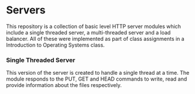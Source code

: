 # Servers

This repository is a collection of basic level HTTP server modules which include a single threaded server, a multi-threaded server and a load balancer. All of these were implemented as part of class assignments in a Introduction to Operating Systems class.

### Single Threaded Server
This version of the server is created to handle a single thread at a time. The module responds to the PUT, GET and HEAD commands to write, read and provide information about the files respectively.

